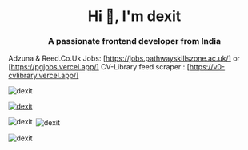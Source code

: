 <h1 align="center">Hi 👋, I'm dexit</h1>
<h3 align="center">A passionate frontend developer from India</h3>

Adzuna & Reed.Co.Uk Jobs: [https://jobs.pathwayskillszone.ac.uk/] or [https://pgjobs.vercel.app/]
CV-Library feed scraper : [https://v0-cvlibrary.vercel.app/]


<p align="left"> <img src="https://komarev.com/ghpvc/?username=dexit&label=Profile%20views&color=0e75b6&style=flat" alt="dexit" /> </p>

<p align="left"> <a href="https://github.com/ryo-ma/github-profile-trophy"><img src="https://github-profile-trophy.vercel.app/?username=dexit" alt="dexit" /></a> </p>

<p><img align="left" src="https://github-readme-stats.vercel.app/api/top-langs?username=dexit&show_icons=true&locale=en&layout=compact" alt="dexit" /></p>

<p>&nbsp;<img align="center" src="https://github-readme-stats.vercel.app/api?username=dexit&show_icons=true&locale=en" alt="dexit" /></p>

<p><img align="center" src="https://github-readme-streak-stats.herokuapp.com/?user=dexit&" alt="dexit" /></p>
